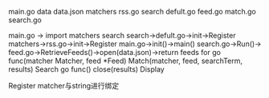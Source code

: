 main.go
	data
		data.json
	matchers
		rss.go
	search
		defult.go
		feed.go
		match.go
		search.go
	
main.go -> import matchers search
	search->defult.go->init->Register
	matchers->rss.go->init->Register
	main.go->init()->main()
	search.go->Run()->
		feed.go->RetrieveFeeds()->open(data.json)->return feeds
	for
		go func(matcher Matcher, feed *Feed) 
			Match(matcher, feed, searchTerm, results)
				Search
	go func() 
		close(results)
	Display

Register	matcher与string进行绑定